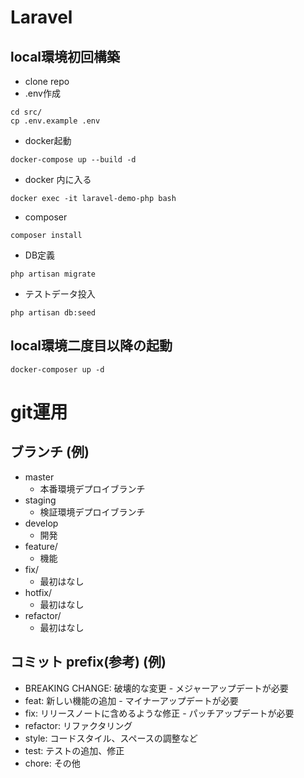 # Laravel
## local環境初回構築
- clone repo
- .env作成

```
cd src/
cp .env.example .env
```

- docker起動

```
docker-compose up --build -d
```

- docker 内に入る

```
docker exec -it laravel-demo-php bash
```

- composer

```
composer install
```

- DB定義

```
php artisan migrate
```

- テストデータ投入

```
php artisan db:seed
```

## local環境二度目以降の起動

```
docker-composer up -d
```

# git運用

## ブランチ (例)

- master
  - 本番環境デプロイブランチ
- staging
  - 検証環境デプロイブランチ
- develop
  - 開発
- feature/
  - 機能
- fix/
  - 最初はなし
- hotfix/
  - 最初はなし
- refactor/
  - 最初はなし

## コミット prefix(参考) (例) 
- BREAKING CHANGE: 破壊的な変更 - メジャーアップデートが必要
- feat: 新しい機能の追加 - マイナーアップデートが必要
- fix: リリースノートに含めるような修正 - パッチアップデートが必要
- refactor: リファクタリング
- style: コードスタイル、スペースの調整など
- test: テストの追加、修正
- chore: その他
